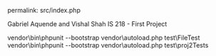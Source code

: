 permalink: src/index.php

Gabriel Aquende and Vishal Shah
IS 218 - First Project

vendor\bin\phpunit --bootstrap vendor\autoload.php test\FileTest
vendor\bin\phpunit --bootstrap vendor\autoload.php test\proj2Tests